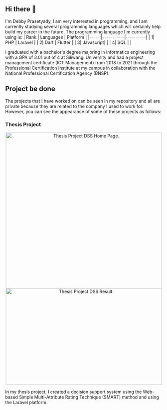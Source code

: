 ## Hi there 👋
I'm Debby Prasetyady, I am very interested in programming, and I am currently studying several programming languages which will certainly help build my career in the future. The programming language I'm currently using is:
| Rank | Languages | Platform |
|-----:|-----------|----------|
|     1| PHP       | Laravel  |
|     2| Dart      | Flutter  |
|     3| Javascript|          |
|     4| SQL       |          |

I graduated with a bachelor's degree majoring in informatics engineering with a GPA of 3.01 out of 4 at Siliwangi University and had a project management certificate (ICT Management) from 2018 to 2021 through the Professional Certification Institute at my campus in collaboration with the National Professional Certification Agency (BNSP).
<br>
## Project be done
The projects that I have worked on can be seen in my repository and all are private because they are related to the company I used to work for. However, you can see the appearance of some of these projects as follows:
<br>
### Thesis Project
<p align="center">
  <img alt="Thesis Project DSS Home Page." src="https://drive.google.com/uc?export=view&id=1WNVyqOaW15gZong9sf80zCvtQNebBO0A" style="width: 500px; height: auto">
  <img alt="Thesis Project DSS Result." src="https://drive.google.com/uc?export=view&id=1WOwuDD-hUNnqCKW-KMF-wVKEB9QrpRLU" style="width: 500px; height: 310px">
</p>
In my thesis project, I created a decision support system using the Web-based Simple Multi-Attribute Rating Technique (SMART) method and using the Laravel platform.

<!--
**depsv/depsv** is a ✨ _special_ ✨ repository because its `README.md` (this file) appears on your GitHub profile.

Here are some ideas to get you started:

- 🔭 I’m currently working on ...
- 🌱 I’m currently learning ...
- 👯 I’m looking to collaborate on ...
- 🤔 I’m looking for help with ...
- 💬 Ask me about ...
- 📫 How to reach me: ...
- 😄 Pronouns: ...
- ⚡ Fun fact: ...
-->
